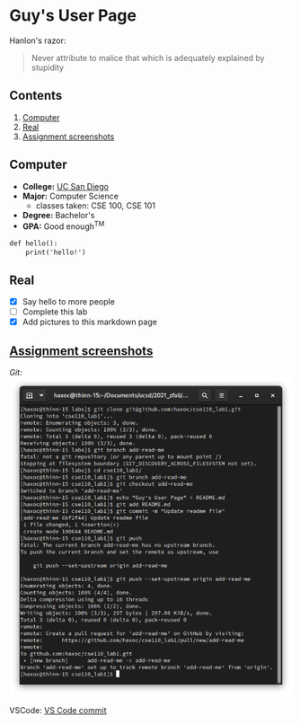 # Guy's User Page

Hanlon's razor:
> Never attribute to malice that which is adequately explained by stupidity

## Contents
1. [Computer](#Computer)
2. [Real](#Real)
3. [Assignment screenshots](#assignment-screenshots)


## Computer
- **College:** [UC San Diego](https://ucsd.edu)
- **Major:** Computer Science
  - classes taken: CSE 100, CSE 101
- **Degree:** Bachelor's
- **GPA:** Good enough<sup>TM</sup>

```
def hello():
    print('hello!')
```

## Real
- [x] Say hello to more people 
- [ ] Complete this lab
- [x] Add pictures to this markdown page

## [Assignment screenshots](assignment-screenshots)

_Git:_
![git commands](screenshots/git_commands.png)

VSCode: [VS Code commit](screenshots/vscode.png)